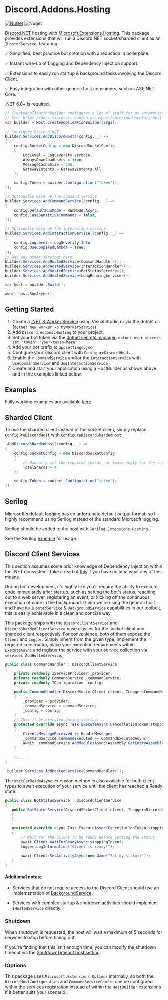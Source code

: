 # Discord.Addons.Hosting 
[![NuGet](https://img.shields.io/nuget/v/Discord.Addons.Hosting.svg?style=flat-square)](https://www.nuget.org/packages/Discord.Addons.Hosting)
![Nuget](https://img.shields.io/nuget/dt/Discord.Addons.Hosting?style=flat-square)

[Discord.NET](https://github.com/RogueException/Discord.Net) hosting with [Microsoft.Extensions.Hosting](https://docs.microsoft.com/en-us/aspnet/core/fundamentals/host/generic-host). 
This package provides extensions that will run a Discord.NET socket/sharded client as an `IHostedService`, featuring:

✅ Simplified, best practice bot creation with a reduction in boilerplate.

✅ Instant wire-up of Logging and Dependency Injection support.

✅ Extensions to easily run startup & background tasks involving the Discord Client.

✅ Easy integration with other generic host consumers, such as ASP.NET Core.

.NET  6.0+ is required.

```csharp
// CreateApplicationBuilder configures a lot of stuff for us automatically
// See: https://docs.microsoft.com/en-us/aspnet/core/fundamentals/host/generic-host
var builder = Host.CreateApplicationBuilder(args);

// Configure Discord.NET
builder.Services.AddDiscordHost((config, _) =>
{
    config.SocketConfig = new DiscordSocketConfig
    {
        LogLevel = LogSeverity.Verbose,
        AlwaysDownloadUsers = true,
        MessageCacheSize = 200,
        GatewayIntents = GatewayIntents.All
    };

    config.Token = builder.Configuration["Token"]!;
});

// Optionally wire up the command service
builder.Services.AddCommandService((config, _) =>
{
    config.DefaultRunMode = RunMode.Async;
    config.CaseSensitiveCommands = false;
});

// Optionally wire up the interaction service
builder.Services.AddInteractionService((config, _) =>
{
    config.LogLevel = LogSeverity.Info;
    config.UseCompiledLambda = true;
});
// Add any other services here
builder.Services.AddHostedService<CommandHandler>();
builder.Services.AddHostedService<InteractionHandler>();
builder.Services.AddHostedService<BotStatusService>();
builder.Services.AddHostedService<LongRunningService>();

var host = builder.Build();

await host.RunAsync();
```

## Getting Started

1. Create a [.NET 8 Worker Service](https://docs.microsoft.com/en-us/aspnet/core/fundamentals/host/hosted-services?view=aspnetcore-8.0&tabs=visual-studio#worker-service-template) using Visual Studio or via the dotnet cli (`dotnet new worker -o MyWorkerService`)
2. Add `Discord.Addons.Hosting` to your project.   
3. Set your bot token via the [dotnet secrets manager](https://docs.microsoft.com/en-us/aspnet/core/security/app-secrets?view=aspnetcore-6.0&tabs=windows#set-a-secret): `dotnet user-secrets set "token" "your-token-here"`
4. Add your bot prefix to `appsettings.json`
5. Configure your Discord client with `ConfigureDiscordHost`.
6. Enable the `CommandService` and/or the `InteractionService` with `UseCommandService` and `UseInteractionService`
7. Create and start your application using a HostBuilder as shown above and in the examples linked below.

## Examples

Fully working examples are available [here](https://github.com/Hawxy/Discord.Addons.Hosting/tree/master/Samples)

## Sharded Client

To use the sharded client instead of the socket client, simply replace `ConfigureDiscordHost` with `ConfigureDiscordShardedHost`:
```csharp
.AddDiscordShardedHost((config, _) =>
{
    config.SocketConfig = new DiscordSocketConfig
    {
    	// Manually set the required shards, or leave empty for the recommended count
	    TotalShards = 4
    };

    config.Token = context.Configuration["token"];
})

```

## Serilog

Microsoft's default logging has an unfortunate default output format, so I highly recommend using Serilog instead of the standard Microsoft logging. 

Serilog should be added to the host with ```Serilog.Extensions.Hosting```. 

See the Serilog [example](https://github.com/Hawxy/Discord.Addons.Hosting/tree/master/Samples/SampleBotSerilog) for usage.

## Discord Client Services

This section assumes some prior knowledge of Dependency Injection within the .NET ecosystem. Take a read of [this](https://docs.microsoft.com/en-us/aspnet/core/fundamentals/dependency-injection) if you have no idea what any of this means.

During bot development, it's highly like you'll require the ability to execute code immediately after startup, such as setting the bot's status, reaching out to a web server, registering an event, or kicking off the continuous execution of code in the background. Given we're using the generic host and have its `IHostedService` & `BackgroundService` capabilities in our toolbelt, this is easily achievable in a clean and concise way. 

This package ships with the `DiscordClientService` and `DiscordShardedClientService` base classes for the socket client and sharded client respectively. For convenience, both of them expose the `Client` and `Logger`. Simply inherit from the given type, implement the required constructor, place your execution requirements within `ExecuteAsync` and register the service with your service collection via `services.AddHostedService`.

```csharp
public class CommandHandler : DiscordClientService
{
    private readonly IServiceProvider _provider;
    private readonly CommandService _commandService;
    private readonly IConfiguration _config;

    public CommandHandler(DiscordSocketClient client, ILogger<CommandHandler> logger,  IServiceProvider provider, CommandService commandService, IConfiguration config) : base(client, logger)
    {
        _provider = provider;
        _commandService = commandService;
        _config = config;
    }
    // This'll be executed during startup.
    protected override async Task ExecuteAsync(CancellationToken stoppingToken)
    {
        Client.MessageReceived += HandleMessage;
        _commandService.CommandExecuted += CommandExecutedAsync;
        await _commandService.AddModulesAsync(Assembly.GetEntryAssembly(), _provider);
    }
        
    //.....
}
```
```csharp
 builder.Services.AddHostedService<CommandHandler>();
```
 
 The `WaitForReadyAsync` extension method is also available for both client types to await execution of your service until the client has reached a Ready state:
 
 ```csharp
public class BotStatusService : DiscordClientService
{
    public BotStatusService(DiscordSocketClient client, ILogger<DiscordClientService> logger) : base(client, logger)
    {
    }

    protected override async Task ExecuteAsync(CancellationToken stoppingToken)
    {
    	// Wait for the client to be ready before setting the status
        await Client.WaitForReadyAsync(stoppingToken);
        Logger.LogInformation("Client is ready!");

        await Client.SetActivityAsync(new Game("Set my status!"));
    }
}
```

#### Additional notes: 
- Services that do not require access to the Discord Client should use an implementation of [BackgroundService](https://docs.microsoft.com/en-us/dotnet/architecture/microservices/multi-container-microservice-net-applications/background-tasks-with-ihostedservice).

- Services with complex startup & shutdown activities should implement `IHostedService` directly.

### Shutdown

When shutdown is requested, the host will wait a maximum of 5 seconds for services to stop before timing out.

If you're finding that this isn't enough time, you can modify the shutdown timeout via the [ShutdownTimeout host setting](https://docs.microsoft.com/en-us/aspnet/core/fundamentals/host/generic-host?view=aspnetcore-8.0#shutdowntimeout).

### IOptions

This package uses `Microsoft.Extensions.Options` internally, so both the `DiscordHostConfiguration` and `CommandServiceConfig` can be configured within the services registration instead of within the `HostBuilder` extensions if it better suits your scenario.
